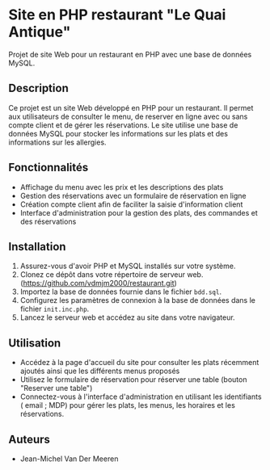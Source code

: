 # Site en PHP restaurant "Le Quai Antique"

Projet de site Web pour un restaurant en PHP avec une base de données MySQL.

## Description

Ce projet est un site Web développé en PHP pour un restaurant. Il permet aux utilisateurs de consulter le menu, de reserver en ligne avec ou sans compte client et de gérer les réservations. Le site utilise une base de données MySQL pour stocker les informations sur les plats et des informations sur les allergies.

## Fonctionnalités

- Affichage du menu avec les prix et les descriptions des plats
- Gestion des réservations avec un formulaire de réservation en ligne
- Création compte client afin de faciliter la saisie d'information client
- Interface d'administration pour la gestion des plats, des commandes et des réservations

## Installation

1. Assurez-vous d'avoir PHP et MySQL installés sur votre système.
2. Clonez ce dépôt dans votre répertoire de serveur web. (https://github.com/vdmjm2000/restaurant.git)
3. Importez la base de données fournie dans le fichier `bdd.sql`.
4. Configurez les paramètres de connexion à la base de données dans le fichier `init.inc.php`.
5. Lancez le serveur web et accédez au site dans votre navigateur.

## Utilisation

- Accédez à la page d'accueil du site pour consulter les plats récemment ajoutés ainsi que les différents menus proposés
- Utilisez le formulaire de réservation pour réserver une table (bouton "Reserver une table")
- Connectez-vous à l'interface d'administration en utilisant les identifiants ( email ; MDP) pour gérer les plats, les menus, les horaires et les réservations.



## Auteurs

- Jean-Michel Van Der Meeren

